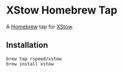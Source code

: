# XStow Homebrew Tap

A [Homebrew](https://brew.sh/) tap for [XStow](https://github.com/rspeed/xstow).

## Installation

```Shell
brew tap rspeed/xstow
brew install xstow
```
